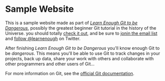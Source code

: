 # Sample Website

This is a sample website made as part of [*Learn Enough Git to be Dangerous*](http://learnenough.com/git-tutorial), possibly the greatest beginner Git tutorial in the history of the Universe. you should totally [check it out](http://learnenough.com/git-tutorial), and be sure to [jonin the email list](http://learnenough.com/#email_list) and [follow @learnenough](http://twitter.com/learnenough) on Twitter.

After finishing *Learn Enough Git to be Dangerous* you'll know enough Git to be *dangerous*. This means you'll be able to use Git to track changes in your projects, back up data, share your work with others and collaborate with other programmers and other users of Git...

For more information on Git, see the
[official Git documentation](https://git-scm.com/).
